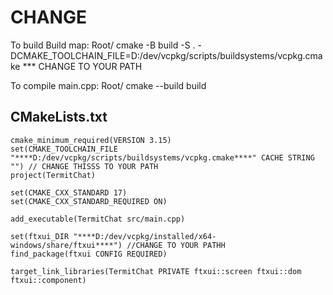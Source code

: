 # CHANGE

To build Build map: Root/ cmake -B build -S . -DCMAKE_TOOLCHAIN_FILE=D:/dev/vcpkg/scripts/buildsystems/vcpkg.cmake   *** CHANGE TO YOUR PATH

To compile main.cpp: Root/ cmake --build build



## CMakeLists.txt

```
cmake_minimum_required(VERSION 3.15)
set(CMAKE_TOOLCHAIN_FILE "****D:/dev/vcpkg/scripts/buildsystems/vcpkg.cmake****" CACHE STRING "") // CHANGE THISSS TO YOUR PATH
project(TermitChat)

set(CMAKE_CXX_STANDARD 17)
set(CMAKE_CXX_STANDARD_REQUIRED ON)

add_executable(TermitChat src/main.cpp)

set(ftxui_DIR "****D:/dev/vcpkg/installed/x64-windows/share/ftxui****") //CHANGE TO YOUR PATHH
find_package(ftxui CONFIG REQUIRED)

target_link_libraries(TermitChat PRIVATE ftxui::screen ftxui::dom ftxui::component)
```
